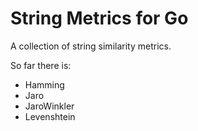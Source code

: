 String Metrics for Go
=====================

A collection of string similarity metrics.

So far there is:

- Hamming
- Jaro
- JaroWinkler
- Levenshtein
